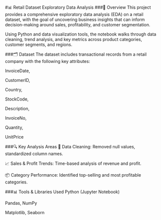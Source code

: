 #📊 Retail Dataset Exploratory Data Analysis
###📌 Overview
This project provides a comprehensive exploratory data analysis (EDA) on a retail dataset, with the goal of uncovering business insights that can inform decision-making around sales, profitability, and customer segmentation.

Using Python and data visualization tools, the notebook walks through data cleaning, trend analysis, and key metrics across product categories, customer segments, and regions.

###🗂️ Dataset
The dataset includes transactional records from a retail company with the following key attributes:

InvoiceDate,

CustomerID,

Country,

StockCode,

Description,

InvoiceNo, 

Quantity, 

UnitPrice

###🔍 Key Analysis Areas
🧼 Data Cleaning: Removed null values, standardized column names.

📈 Sales & Profit Trends: Time-based analysis of revenue and profit.

📦 Category Performance: Identified top-selling and most profitable categories.

###📊 Tools & Libraries Used
Python (Jupyter Notebook)

Pandas, NumPy

Matplotlib, Seaborn

